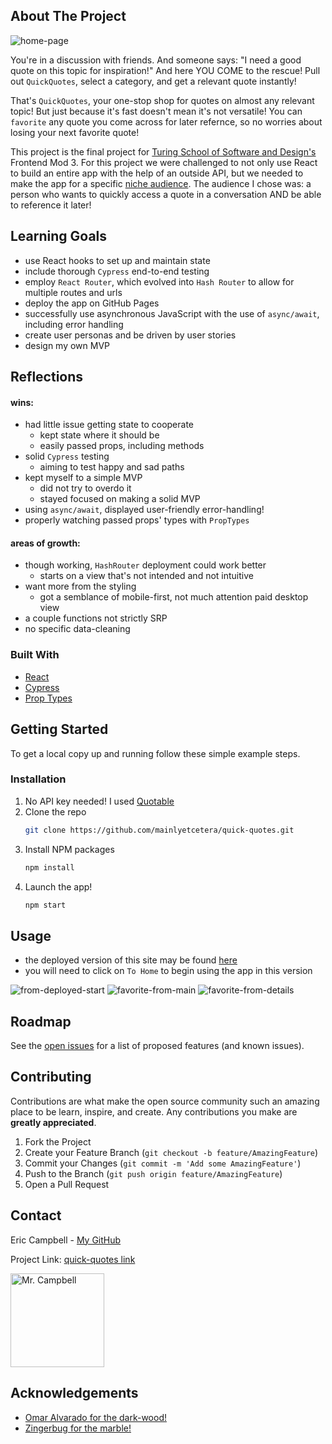 ## About The Project

![home-page](https://user-images.githubusercontent.com/70294115/110416690-5e6f7080-8051-11eb-8436-7d66618990e6.png)

You're in a discussion with friends. And someone says: "I need a good quote on this topic for inspiration!"
And here YOU COME to the rescue! Pull out `QuickQuotes`, select a category, and get a relevant quote instantly!

That's `QuickQuotes`, your one-stop shop for quotes on almost any relevant topic! But just because it's fast doesn't mean it's not versatile! You can `favorite` any quote you come across for later refernce, so no worries about losing your next favorite quote! 

This project is the final project for [Turing School of Software and Design's](https://turing.io/) Frontend Mod 3. For this project we were challenged to not only use React to build an entire app with the help of an outside API, but we needed to make the app for a specific [niche audience](https://frontend.turing.io/projects/module-3/niche-audience.html). The audience I chose was: a person who wants to quickly access a quote in a conversation AND be able to reference it later!

## Learning Goals
- use React hooks to set up and maintain state
- include thorough `Cypress` end-to-end testing
- employ `React Router`, which evolved into `Hash Router` to allow for multiple routes and urls
- deploy the app on GitHub Pages
- successfully use asynchronous JavaScript with the use of `async/await`, including error handling
- create user personas and be driven by user stories
- design my own MVP

## Reflections
#### wins:
- had little issue getting state to cooperate
  - kept state where it should be
  - easily passed props, including methods
- solid `Cypress` testing 
  - aiming to test happy and sad paths
- kept myself to a simple MVP
  - did not try to overdo it
  - stayed focused on making a solid MVP
- using `async/await`, displayed user-friendly error-handling!
- properly watching passed props' types with `PropTypes` 

#### areas of growth:
- though working, `HashRouter` deployment could work better
  - starts on a view that's not intended and not intuitive
- want more from the styling
  - got a semblance of mobile-first, not much attention paid desktop view
- a couple functions not strictly SRP
- no specific data-cleaning

### Built With

* [React](https://reactjs.org/docs/create-a-new-react-app.html)
* [Cypress](https://www.cypress.io/)
* [Prop Types](https://reactjs.org/docs/typechecking-with-proptypes.html)

## Getting Started

To get a local copy up and running follow these simple example steps.

### Installation

1. No API key needed! I used [Quotable](https://github.com/lukePeavey/quotable)
2. Clone the repo
   ```sh
   git clone https://github.com/mainlyetcetera/quick-quotes.git
   ```
3. Install NPM packages
   ```sh
   npm install
   ```
4. Launch the app!
   ```sh
   npm start
   ```

## Usage

* the deployed version of this site may be found [here](https://mainlyetcetera.github.io/quick-quotes/)
* you will need to click on `To Home` to begin using the app in this version

![from-deployed-start](https://media.giphy.com/media/hUQI4PrFFjXzbG30Id/giphy.gif)
![favorite-from-main](https://media.giphy.com/media/s3D02QGO991bHcvk4O/giphy.gif)
![favorite-from-details](https://media.giphy.com/media/bcS4SwcI2YhNflDMpl/giphy.gif)


## Roadmap

See the [open issues](https://github.com/mainlyetcetera/quick-quotes/issues) for a list of proposed features (and known issues).


## Contributing

Contributions are what make the open source community such an amazing place to be learn, inspire, and create. Any contributions you make are **greatly appreciated**.

1. Fork the Project
2. Create your Feature Branch (`git checkout -b feature/AmazingFeature`)
3. Commit your Changes (`git commit -m 'Add some AmazingFeature'`)
4. Push to the Branch (`git push origin feature/AmazingFeature`)
5. Open a Pull Request


## Contact

Eric Campbell - [My GitHub](https://github.com/mainlyetcetera/)

Project Link: [quick-quotes link](https://github.com/mainlyetcetera/quick-quotes)

<img src="https://avatars0.githubusercontent.com/u/70294115?s=460&u=b24fae5febb30e7d1c9507c51ee760dba5e396e5&v=4" alt="Mr. Campbell"
width="150" height="auto" />


## Acknowledgements
* [Omar Alvarado for the dark-wood!](https://www.transparenttextures.com/dark-wood.html)
* [Zingerbug for the marble!](https://www.zingerbug.com/background.php?MyFile=brown_marble.php&ID=C720.php)
